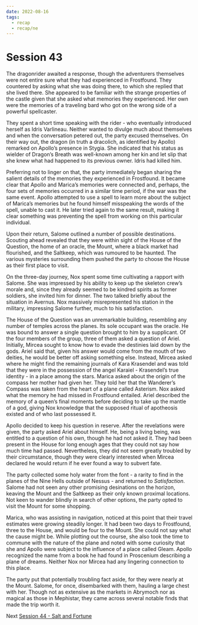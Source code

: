 ```yaml
---
date: 2022-08-16
tags:
  - recap
  - recap/ne
---
```

# Session 43

The dragonrider awaited a response, though the adventurers themselves were not entire sure what they had experienced in Frostfound. They countered by asking what she was doing there, to which she replied that she lived there. She appeared to be familiar with the strange properties of the castle given that she asked what memories they experienced. Her own were the memories of a traveling bard who got on the wrong side of a powerful spellcaster.

They spent a short time speaking with the rider - who eventually introduced herself as Idris Varlineau. Neither wanted to divulge much about themselves and when the conversation petered out, the party excused themselves. On their way out, the dragon (in truth a dracolich, as identified by Apollo) remarked on Apollo’s presence in Stygia. She indicated that his status as wielder of Dragon’s Breath was well-known among her kin and let slip that she knew what had happened to its previous owner. Idris had killed him.

Preferring not to linger on that, the party immediately began sharing the salient details of the memories they experienced in Frostfound. It became clear that Apollo and Marica’s memories were connected and, perhaps, the four sets of memories occurred in a similar time period, if the war was the same event. Apollo attempted to use a spell to learn more about the subject of Marica’s memories but he found himself misspeaking the words of the spell, unable to cast it. He later tried again to the same result, making it clear something was preventing the spell from working on this particular individual.

Upon their return, Salome outlined a number of possible destinations. Scouting ahead revealed that they were within sight of the House of the Question, the home of an oracle, the Mount, where a black market had flourished, and the Saltkeep, which was rumoured to be haunted. The various mysteries surrounding them pushed the party to choose the House as their first place to visit.

On the three-day journey, Nox spent some time cultivating a rapport with Salome. She was impressed by his ability to keep up the skeleton crew’s morale and, since they already seemed to be kindred spirits as former soldiers, she invited him for dinner. The two talked briefly about the situation in Avernus. Nox massively misrepresented his station in the military, impressing Salome further, much to his satisfaction.

The House of the Question was an unremarkable building, resembling any number of temples across the planes. Its sole occupant was the oracle. He was bound to answer a single question brought to him by a supplicant. Of the four members of the group, three of them asked a question of Ariel. Initially, Mircea sought to know how to evade the destinies laid down by the gods. Ariel said that, given his answer would come from the mouth of two deities, he would be better off asking something else. Instead, Mircea asked where he might find the remaining journals of Kara Krasendel and was told that they were in the possession of the angel Karaiel - Krasendel’s true identity - in a place among the stars. Marica asked about the origin of the compass her mother had given her. They told her that the Wanderer’s Compass was taken from the heart of a plane called Asterism. Nox asked what the memory he had missed in Frostfound entailed. Ariel described the memory of a queen’s final moments before deciding to take up the mantle of a god, giving Nox knowledge that the supposed ritual of apotheosis existed and of who last possessed it.

Apollo decided to keep his question in reserve. After the revelations were given, the party asked Ariel about himself. He, being a living being, was entitled to a question of his own, though he had not asked it. They had been present in the House for long enough ages that they could not say how much time had passed. Nevertheless, they did not seem greatly troubled by their circumstance, though they were clearly interested when Mircea declared he would return if he ever found a way to subvert fate.

The party collected some holy water from the font - a rarity to find in the planes of the Nine Hells outside of Nessus - and returned to *Satisfaction*. Salome had not seen any other promising desinations on the horizon, keaving the Mount and the Saltkeep as their only known proximal locations. Not keen to wander blindly in search of other options, the party opted to visit the Mount for some shopping.

Marica, who was assisting in navigation, noticed at this point that their travel estimates were growing steadily longer. It had been two days to Frostfound, three to the House, and would be four to the Mount. She could not say what the cause might be. While plotting out the course, she also took the time to commune with the nature of the plane and noted with some curiosity that she and Apollo were subject to the influence of a place called Gleam. Apollo recognized the name from a book he had found in Proscenium describing a plane of dreams. Neither Nox nor Mircea had any lingering connection to this place.

The party put that potentially troubling fact aside, for they were nearly at the Mount. Salome, for once, disembarked with them, hauling a large chest with her. Though not as extensive as the markets in Abrymoch nor as magical as those in Mephistar, they came across several notable finds that made the trip worth it.

Next
[Session 44 - Salt and Fortune](Session%2044%20-%20Salt%20and%20Fortune.md)